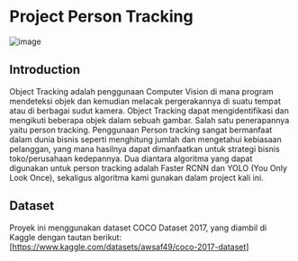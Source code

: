 # Project Person Tracking
![image](https://github.com/user-attachments/assets/2c6f5676-0095-4201-a43a-7d0813665886)
## Introduction
Object Tracking adalah penggunaan Computer Vision di mana program mendeteksi objek dan kemudian melacak pergerakannya di suatu tempat atau di berbagai sudut kamera. Object Tracking dapat mengidentifikasi dan mengikuti beberapa objek dalam sebuah gambar. Salah satu penerapannya yaitu person tracking.
Penggunaan Person tracking sangat bermanfaat dalam dunia bisnis seperti menghitung jumlah dan mengetahui kebiasaan pelanggan, yang mana hasilnya dapat dimanfaatkan untuk strategi bisnis toko/perusahaan kedepannya. 
Dua diantara algoritma yang dapat digunakan untuk person tracking adalah Faster RCNN dan YOLO (You Only Look Once), sekaligus algoritma kami gunakan dalam project kali ini.
## Dataset
Proyek ini menggunakan dataset COCO Dataset 2017, yang diambil di Kaggle dengan  tautan berikut: 
[https://www.kaggle.com/datasets/awsaf49/coco-2017-dataset]
 



